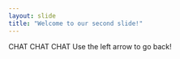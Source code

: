 ```yaml
---
layout: slide
title: "Welcome to our second slide!"
---
```

CHAT CHAT CHAT
Use the left arrow to go back!
